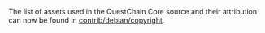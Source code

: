 The list of assets used in the QuestChain Core source and their attribution can now be found in [contrib/debian/copyright](../contrib/debian/copyright).
